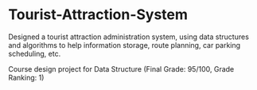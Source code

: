 # Tourist-Attraction-System

Designed a tourist attraction administration system, using data structures and algorithms to help information storage, route planning, car parking scheduling, etc.

Course design project for Data Structure (Final Grade: 95/100, Grade Ranking: 1)
